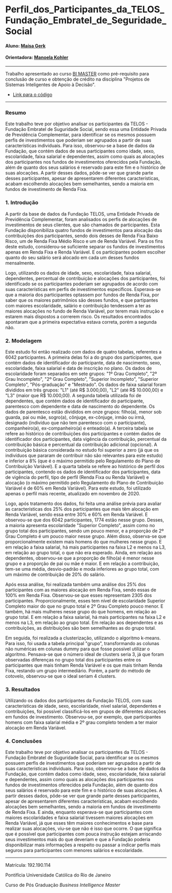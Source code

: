 
# Perfil_dos_Participantes_da_TELOS_Fundação_Embratel_de_Seguridade_Social

#### Aluno: [Maísa Gerk](https://github.com/maisagerk/PerfilParticipantes)
#### Orientadora: [Manoela Kohler](https://github.com/maisagerk/PerfilParticipantes) 

---

Trabalho apresentado ao curso [BI MASTER](https://ica.puc-rio.ai/bi-master) como pré-requisito para conclusão de curso e obtenção de crédito na disciplina "Projetos de Sistemas Inteligentes de Apoio à Decisão".

- [Link para o código](https://github.com/maisagerk/PerfilParticipantes/blob/main/Perfil_de_Aloca%C3%A7%C3%A3o_dos_Participantes_vfinal.ipynb)

---

### Resumo

Este trabalho teve por objetivo analisar os participantes da TELOS - Fundação Embratel de Suguridade Social, sendo essa uma Entidade Privada de Previdência Complementar, para identificar se os mesmos possuem perfis de investimentos que poderiam ser agrupados a partir de suas características individuais. Para isso, observou-se a base de dados da Fundação, que contém dados de seus participantes como idade, sexo, escolaridade, faixa salarial e dependentes, assim como quais as alocações dos participantes nos fundos de investimentos oferecidos pela Fundação, além de quanto dos seus salários é reservado para este fim e o histórico de suas alocações. A partir desses dados, pôde-se ver que grande parte desses participantes, apesar de apresentarem diferentes características, acabam escolhendo alocações bem semelhantes, sendo a maioria em fundos de investimento de Renda Fixa.

### 1. Introdução

A partir da base de dados da Fundação TELOS, uma Entidade Privada de Previdência Complementar, foram analisados os perfis de alocações de investimentos de seus clientes, que são chamados de participantes. Esta Fundação disponibiliza quatro fundos de investimentos para alocação das contribuições dos participantes, sendo dois desses de Renda Fixa Baixo Risco, um de Renda Fixa Médio Risco e um de Renda Variável. Para os fins deste estudo, considerou-se suficiente separar os fundos de investimentos apenas em Renda Fixa e Renda Variável. E os participantes podem escolher quanto do seu salário será alocado em cada um desses fundos mensalmente.

Logo, utilizando os dados de idade, sexo, escolaridade, faixa salarial, dependentes, percentual de contribuição e alocações dos participantes, foi identificado se os participantes poderiam ser agrupados de acordo com suas características em perfis de investimentos específicos. Esperava-se que a maioria dos participantes optassem por fundos de Renda Fixa, por saber que os maiores patrimônios são desses fundos, e que partipantes com maiores escolaridade, salário e contribuição tendessem a ter as maiores alocações no fundo de Renda Variável, por terem mais instrução e estarem mais dispostos a correrem risco. Os resultados encontrados apontaram que a primeira expectativa estava correta, porém a segunda não.

### 2. Modelagem

Este estudo foi então realizado com dados de quatro tabelas, referentes a 6042 participantes. A primeira delas foi a do grupo dos participantes, que contém dados de identificador do participante, data de nascimento, sexo, escolaridade, faixa salarial e data de inscrição no plano. Os dados de escolaridade foram separados em sete grupos: "1º Grau Completo", "2º Grau Incompleto", "2º Grau Completo", "Superior Incompleto", "Superior Completo", "Pós-graduação" e "Mestrado". Os dados de faixa salarial foram divididos em três grupos: "L1" (até R$ 3.000,00), "L2" (até R$ 10.000,00) e "L3" (maior que R$ 10.000,00). A segunda tabela utilizada foi de dependentes, que contém dados de identificador do participante, parentesco com dependente e data de nascimento do dependente. Os dados de parentesco estão divididos em onze grupos: filho(a), menor sob guarda, pai ou mãe, sogro(a), cônjuge, ex-cônjuge, irmão ou irmã, designado (indivíduo que não tem parentesco com o participante), companheiro(a), ex-companheiro(a) e enteado(a). A terceira tabela se refere ao histórico de contribuições dos participantes e contém dados de identificador dos participantes, data vigência da contribuição, percentual da contribuição básica e percentual da contribuição adicional (opcional). A contribuição básica considerada no estudo foi superior a zero (já que os indivíduos que pararam de contribuir não são relevantes para este estudo) e inferior a 8% (que é o máximo permitido pelo Regulamento do Plano de Contribuição Variável). E a quarta tabela se refere ao histórico de perfil dos participantes, contendo os dados de identificador dos participantes, data de vigência do perfil, tipo de perfil (Renda Fixa ou Renda Variável) e alocação (o máximo permitido pelo Regulamento do Plano de Contribuição Variável é de 60% em Renda Variável). Para este estudo, foi utilizado apenas o perfil mais recente, atualizado em novembro de 2020.

Logo, após tratamento dos dados, foi feita uma análise prévia para avaliar as características dos 25% dos participantes que mais têm alocação em Renda Variável, sendo essa entre 30% e 60% em Renda Variável. E observou-se que dos 6042 participantes, 1774 estão nesse grupo. Desses, a maioria apresenta escolaridade "Superior Completo", assim como no grupo total dos participantes, sendo um pouco menor, e a proporção de 2º Grau Completo é um pouco maior nesse grupo. Além disso, observa-se que proporcionalmente existem mais homens do que mulheres nesse grupo. E em relação a faixa salarial, há mais participantes na faixa L2 e menos na L3, em relação ao grupo total, o que não era esperado. Ainda, em relação aos dependentes, observou-se que a proporção de filho(a) é menor nesse grupo e a proporção de pai ou mãe é maior. E em relação a contribuição, tem-se uma média, desvio-padrão e moda inferiores ao grupo total, com um máximo de contribuição de 20% do salário.

Após essa análise, foi realizada também uma análise dos 25% dos participantes com as maiores alocação em Renda Fixa, sendo essas de 100% em Renda Fixa. Observou-se que esses representam 2305 dos participantes. Proporcionalmente, esses tem nível de escolaridade Superior Completo maior do que no grupo total e 2º Grau Completo pouco menor. E também, há mais mulheres nesse grupo do que homens, em relação ao grupo total. E em relação a faixa salarial, há mais participantes na faixa L2 e menos na L3, em relação ao grupo total. Em relação aos dependentes e as contribuições, as distribuições são bem semelhantes as do grupo total. 

Em seguida, foi realizada a clusterização, utilizando o algoritmo k-means. Para isso, foi usada a tabela principal "grupo", transformando as colunas não numéricas em colunas dummy para que fosse possível utilizar o algoritmo. Pensava-se que o número ideal de clusters seria 3, já que foram observadas diferenças no grupo total dos participantes entre os participantes que mais tinham Renda Variável e os que mais tinham Renda Fixa, restando um grupo intermediário. Porém, a partir do método de cotovelo, observou-se que o ideal seriam 4 clusters.

### 3. Resultados

Utilizando os dados dos participantes da Fundação TELOS, com suas características de idade, sexo, escolaridade, nível salarial, dependentes e contribuições, foi possível classificá-los em grupos de diferentes alocações em fundos de investimento. Observou-se, por exemplo, que participantes homens com faixa salarial média e 2º grau completo tendem a ter maior alocação em Renda Variável.

### 4. Conclusões

Este trabalho teve por objetivo analisar os participantes da TELOS - Fundação Embratel de Suguridade Social, para identificar se os mesmos possuem perfis de investimentos que poderiam ser agrupados a partir de suas características individuais. Para isso, observou-se a base de dados da Fundação, que contém dados como idade, sexo, escolaridade, faixa salarial e dependentes, assim como quais as alocações dos participantes nos fundos de investimentos oferecidos pela Fundação, além de quanto dos seus salários é reservado para este fim e o histórico de suas alocações. A partir desses dados, pôde-se ver que grande parte desses participantes, apesar de apresentarem diferentes características, acabam escolhendo alocações bem semelhantes, sendo a maioria em fundos de investimento de Renda Fixa. E ainda, enquanto esperava-se que participantes com maiores escolaridades e faixa salarial tivessem maiores alocações em Renda Variável, já que esses têm maiores conhecimentos e base para realizar suas alocações, viu-se que não é isso que ocorre. O que significa que é possível que participantes com pouca instrução estejam arriscando seus investimentos mais do que deveriam e que a Fundação poderia disponibilizar mais informações a respeito ou passar a indicar perfis mais seguros para participantes com menores salários e escolaridade.

---

Matrícula: 192.190.114

Pontifícia Universidade Católica do Rio de Janeiro

Curso de Pós Graduação *Business Intelligence Master*
